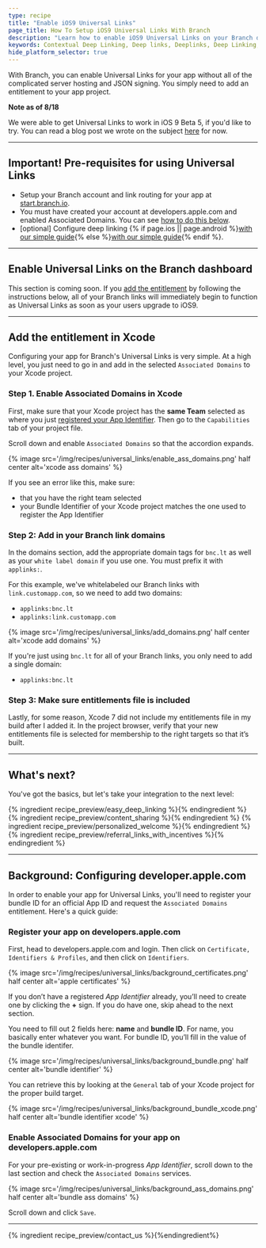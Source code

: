 ```yaml
---
type: recipe
title: "Enable iOS9 Universal Links"
page_title: How To Setup iOS9 Universal Links With Branch
description: "Learn how to enable iOS9 Universal Links on your Branch deeplinks for tracking and deep linking."
keywords: Contextual Deep Linking, Deep links, Deeplinks, Deep Linking, Deeplinking, Deferred Deep Linking, Deferred Deeplinking, Google App Indexing, Google App Invites, Apple Universal Links, Apple Spotlight Search, Facebook App Links, AppLinks, Deepviews, Deep views, Dashboard, iOS9
hide_platform_selector: true
---
```


With Branch, you can enable Universal Links for your app without all of the complicated server hosting and JSON signing. You simply need to add an entitlement to your app project.

**Note as of 8/18**

We were able to get Universal Links to work in iOS 9 Beta 5, if you'd like to try. You can read a blog post we wrote on the subject [here](https://blog.branch.io/how-to-setup-universal-links-to-deep-link-on-apple-ios-9) for now.

-----

## Important! Pre-requisites for using Universal Links

- Setup your Branch account and link routing for your app at [start.branch.io](https://start.branch.io).
- You must have created your account at developers.apple.com and enabled Associated Domains. You can see [how to do this below](/recipes/branch_universal_links/#background-configuring-developerapplecom). 
- [optional] Configure deep linking {% if page.ios || page.android %}[with our simple guide](/recipes/easy_deep_linking/{{page.platform}}/){% else %}[with our simple guide](/recipes/easy_deep_linking/ios/){% endif %}.

-----

## Enable Universal Links on the Branch dashboard

This section is coming soon. If you [add the entitlement](/recipes/branch_universal_links#add-the-entitlement-in-xcode) by following the instructions below, all of your Branch links will immediately begin to function as Universal Links as soon as your users upgrade to iOS9.

----- 

## Add the entitlement in Xcode

Configuring your app for Branch's Universal Links is very simple. At a high level, you just need to go in and add in the selected `Associated Domains` to your Xcode project.

### Step 1. Enable Associated Domains in Xcode

First, make sure that your Xcode project has the **same Team** selected as where you just [registered your App Identifier](/recipes/branch_universal_links/#background-configuring-developerapplecom). Then go to the `Capabilities` tab of your project file.

Scroll down and enable `Associated Domains` so that the accordion expands.

{% image src='/img/recipes/universal_links/enable_ass_domains.png' half center alt='xcode ass domains' %}

If you see an error like this, make sure:

- that you have the right team selected
- your Bundle Identifier of your Xcode project matches the one used to register the App Identifier

### Step 2: Add in your Branch link domains

In the domains section, add the appropriate domain tags for `bnc.lt` as well as your `white label domain` if you use one. You must prefix it with `applinks:`.

For this example, we've whitelabeled our Branch links with `link.customapp.com`, so we need to add two domains:

- `applinks:bnc.lt`
- `applinks:link.customapp.com`

{% image src='/img/recipes/universal_links/add_domains.png' half center alt='xcode add domains' %}

If you're just using `bnc.lt` for all of your Branch links, you only need to add a single domain:

- `applinks:bnc.lt`

### Step 3: Make sure entitlements file is included

Lastly, for some reason, Xcode 7 did not include my entitlements file in my build after I added it. In the project browser, verify that your new entitlements file is selected for membership to the right targets so that it’s built.

-----

## What's next?

You've got the basics, but let's take your integration to the next level:

{% ingredient recipe_preview/easy_deep_linking %}{% endingredient %}
{% ingredient recipe_preview/content_sharing %}{% endingredient %}
{% ingredient recipe_preview/personalized_welcome %}{% endingredient %}
{% ingredient recipe_preview/referral_links_with_incentives %}{% endingredient %}

_____

## Background: Configuring developer.apple.com

In order to enable your app for Universal Links, you'll need to register your bundle ID for an official App ID and request the `Associated Domains` entitlement. Here's a quick guide:

### Register your app on developers.apple.com

First, head to developers.apple.com and login. Then click on `Certificate, Identifiers & Profiles`, and then click on `Identifiers`. 

{% image src='/img/recipes/universal_links/background_certificates.png' half center alt='apple certificates' %}

If you don’t have a registered _App Identifier_ already, you’ll need to create one by clicking the **+** sign. If you do have one, skip ahead to the next section.

You need to fill out 2 fields here: **name** and **bundle ID**. For name, you basically enter whatever you want. For bundle ID, you’ll fill in the value of the bundle identifer.

{% image src='/img/recipes/universal_links/background_bundle.png' half center alt='bundle identifier' %}

You can retrieve this by looking at the `General` tab of your Xcode project for the proper build target.

{% image src='/img/recipes/universal_links/background_bundle_xcode.png' half center alt='bundle identifier xcode' %}

### Enable Associated Domains for your app on developers.apple.com

For your pre-existing or work-in-progress _App Identifier_, scroll down to the last section and check the `Associated Domains` services.

{% image src='/img/recipes/universal_links/background_ass_domains.png' half center alt='bundle ass domains' %}

Scroll down and click `Save`.

-----

{% ingredient recipe_preview/contact_us %}{%endingredient%}